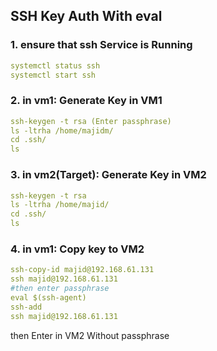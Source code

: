 ## SSH Key Auth With eval
### 1. ensure that ssh Service is Running
```yml
systemctl status ssh
systemctl start ssh
```
### 2. in vm1: Generate Key in VM1
```yml
ssh-keygen -t rsa (Enter passphrase)
ls -ltrha /home/majidm/
cd .ssh/
ls
```
### 3. in vm2(Target): Generate Key in VM2
```yml
ssh-keygen -t rsa
ls -ltrha /home/majid/
cd .ssh/
ls
```
### 4. in vm1: Copy key to VM2
```yml
ssh-copy-id majid@192.168.61.131
ssh majid@192.168.61.131
#then enter passphrase
eval $(ssh-agent)
ssh-add
ssh majid@192.168.61.131
```
then Enter in VM2 Without passphrase
